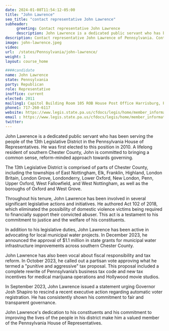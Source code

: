 ```yaml
---
date: 2024-01-08T11:54:12-05:00
title: "John Lawrence"
seo_title: "contact representative John Lawrence"
subheader:
     greeting: Contact representative John Lawrence
     description: John Lawrence is a dedicated public servant who has been serving the people of the 13th Legislative District in the Pennsylvania House of Representatives. He was first elected to this position in 2010. A lifelong resident of southern Chester County, John is committed to bringing a common sense, reform-minded approach towards governing.
description: Contact representative John Lawrence of Pennsylvania. Contact information for John Lawrence includes email address, phone number, and mailing address.
image: john-lawrence.jpeg
video:
url:  /states/Pennsylvania/john-lawrence/
weight: 1
layout: course_home

####candidate
name: John Lawrence
state: Pennsylvania
party: Republican
role: Representative
inoffice: current
elected: 2011
mailing1: Capitol Building Room 105 ROB House Post Office Harrisburg, PA 17120
phone1: 717-260-6117
website: https://www.legis.state.pa.us/cfdocs/legis/home/member_information/House_bio.cfm?id=1215/
email : https://www.legis.state.pa.us/cfdocs/legis/home/member_information/House_bio.cfm?id=1215/
twitter:
---
```


John Lawrence is a dedicated public servant who has been serving the people of the 13th Legislative District in the Pennsylvania House of Representatives. He was first elected to this position in 2010. A lifelong resident of southern Chester County, John is committed to bringing a common sense, reform-minded approach towards governing.

The 13th Legislative District is comprised of parts of Chester County, including the townships of East Nottingham, Elk, Franklin, Highland, London Britain, London Grove, Londonderry, Lower Oxford, New London, Penn, Upper Oxford, West Fallowfield, and West Nottingham, as well as the boroughs of Oxford and West Grove.

Throughout his tenure, John Lawrence has been involved in several significant legislative actions and initiatives. He authored Act 102 of 2018, which eliminated the possibility of domestic violence victims being required to financially support their convicted abuser. This act is a testament to his commitment to justice and the welfare of his constituents.

In addition to his legislative duties, John Lawrence has been active in advocating for local municipal water projects. In December 2023, he announced the approval of $1.1 million in state grants for municipal water infrastructure improvements across southern Chester County.

John Lawrence has also been vocal about fiscal responsibility and tax reform. In October 2023, he called out a partisan vote approving what he termed a "punitive and aggressive" tax proposal. This proposal included a complete rewrite of Pennsylvania’s business tax code and new tax incentives for medical marijuana operations and Hollywood movie studios.

In September 2023, John Lawrence issued a statement urging Governor Josh Shapiro to rescind a recent executive action regarding automatic voter registration. He has consistently shown his commitment to fair and transparent governance.

John Lawrence's dedication to his constituents and his commitment to improving the lives of the people in his district make him a valued member of the Pennsylvania House of Representatives.
